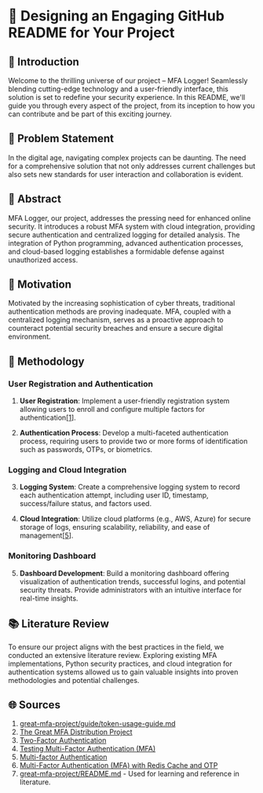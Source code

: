 # 🚀 Designing an Engaging GitHub README for Your Project

## 🌟 Introduction

Welcome to the thrilling universe of our project – MFA Logger! Seamlessly blending cutting-edge technology and a user-friendly interface, this solution is set to redefine your security experience. In this README, we'll guide you through every aspect of the project, from its inception to how you can contribute and be part of this exciting journey.

## 🎯 Problem Statement

In the digital age, navigating complex projects can be daunting. The need for a comprehensive solution that not only addresses current challenges but also sets new standards for user interaction and collaboration is evident.

## 📜 Abstract

MFA Logger, our project, addresses the pressing need for enhanced online security. It introduces a robust MFA system with cloud integration, providing secure authentication and centralized logging for detailed analysis. The integration of Python programming, advanced authentication processes, and cloud-based logging establishes a formidable defense against unauthorized access.

## 🚀 Motivation

Motivated by the increasing sophistication of cyber threats, traditional authentication methods are proving inadequate. MFA, coupled with a centralized logging mechanism, serves as a proactive approach to counteract potential security breaches and ensure a secure digital environment.

## 🧰 Methodology

### User Registration and Authentication

1. **User Registration**: Implement a user-friendly registration system allowing users to enroll and configure multiple factors for authentication[[1](https://github.com/ikatyang/emoji-cheat-sheet/blob/master/README.md)].

2. **Authentication Process**: Develop a multi-faceted authentication process, requiring users to provide two or more forms of identification such as passwords, OTPs, or biometrics.

### Logging and Cloud Integration

3. **Logging System**: Create a comprehensive logging system to record each authentication attempt, including user ID, timestamp, success/failure status, and factors used.

4. **Cloud Integration**: Utilize cloud platforms (e.g., AWS, Azure) for secure storage of logs, ensuring scalability, reliability, and ease of management[[5](https://docs.github.com/en/account-and-profile/setting-up-and-managing-your-github-profile/customizing-your-profile/managing-your-profile-readme)].

### Monitoring Dashboard

5. **Dashboard Development**: Build a monitoring dashboard offering visualization of authentication trends, successful logins, and potential security threats. Provide administrators with an intuitive interface for real-time insights.

## 📚 Literature Review

To ensure our project aligns with the best practices in the field, we conducted an extensive literature review. Exploring existing MFA implementations, Python security practices, and cloud integration for authentication systems allowed us to gain valuable insights into proven methodologies and potential challenges.

## 🌐 Sources
1. [great-mfa-project/guide/token-usage-guide.md](https://github.com/ossf/great-mfa-project/blob/main/guide/token-usage-guide.md)
2. [The Great MFA Distribution Project](https://github.com/ossf/great-mfa-project)
3. [Two-Factor Authentication](https://docs.readme.com/main/docs/two-factor-authentication)
4. [Testing Multi-Factor Authentication (MFA)](https://owasp.org/www-project-web-security-testing-guide/latest/4-Web_Application_Security_Testing/04-Authentication_Testing/11-Testing_Multi-Factor_Authentication)
5. [Multi-factor Authentication](https://jfrog.com/help/r/jfrog-platform-administration-documentation/multi-factor-authentication)
6. [Multi-Factor Authentication (MFA) with Redis Cache and OTP](https://www.loginradius.com/blog/engineering/guest-post/multi-factor-authentication-using-redis-cache-and-otp/)
7. [great-mfa-project/README.md](https://github.com/ossf/great-mfa-project/blob/main/README.md) - Used for learning and reference in literature.
